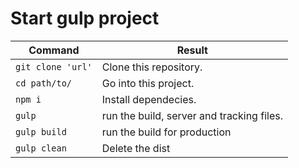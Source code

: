 # Start gulp project

<table>
  <thead>
    <tr>
      <th>Command</th>
      <th>Result</th>
    </tr>
  </thead>
  <tbody>
    <tr>
      <td><code>git clone 'url'</code></td>
      <td>Clone this repository.</td>
    </tr>
    <tr>
      <td><code>cd path/to/</code></td>
      <td>Go into this project.</td>
    </tr>
    <tr>
      <td><code>npm i</code></td>
      <td>Install dependecies.</td>
    </tr>
    <tr>
      <td><code>gulp</code></td>
      <td>run the build, server and tracking files.</td>
    </tr>
    <tr>
      <td><code>gulp build</code></td>
      <td>run the build for production</td>
    </tr>
    <tr>
      <td><code>gulp clean</code></td>
      <td>Delete the dist</td>
    </tr>
  </tbody>
</table>

